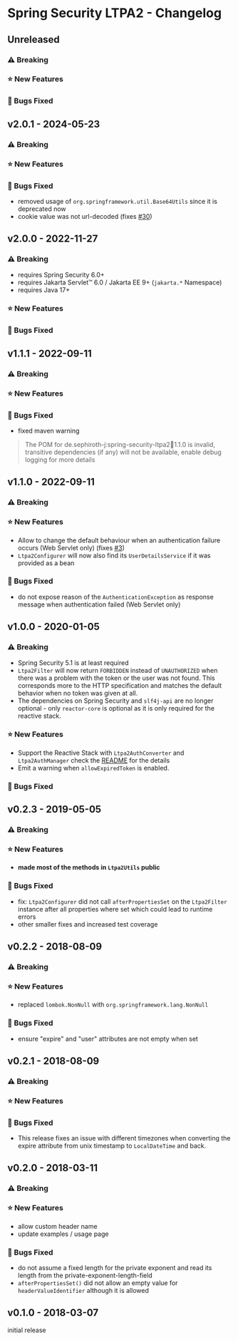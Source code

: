 # Spring Security LTPA2 - Changelog

## Unreleased
### ⚠ Breaking
### ⭐ New Features
### 🐞 Bugs Fixed

## v2.0.1 - 2024-05-23
### ⚠ Breaking
### ⭐ New Features
### 🐞 Bugs Fixed
- removed usage of `org.springframework.util.Base64Utils` since it is deprecated now
- cookie value was not url-decoded (fixes [#30](https://github.com/sephiroth-j/spring-security-ltpa2-core/issues/30))

## v2.0.0 - 2022-11-27
### ⚠ Breaking
- requires Spring Security 6.0+
- requires Jakarta Servlet™ 6.0 / Jakarta EE 9+ (`jakarta.*` Namespace)
- requires Java 17+

### ⭐ New Features
### 🐞 Bugs Fixed

## v1.1.1 - 2022-09-11
### ⚠ Breaking
### ⭐ New Features
### 🐞 Bugs Fixed
- fixed maven warning
> The POM for de.sephiroth-j:spring-security-ltpa2:jar:1.1.0 is invalid, transitive dependencies (if any) will not be available, enable debug logging for more details

## v1.1.0 - 2022-09-11
### ⚠ Breaking
### ⭐ New Features
- Allow to change the default behaviour when an authentication failure occurs (Web Servlet only) (fixes [#3](https://github.com/sephiroth-j/spring-security-ltpa2-core/issues/3))
- `Ltpa2Configurer` will now also find its `UserDetailsService` if it was provided as a bean

### 🐞 Bugs Fixed
- do not expose reason of the `AuthenticationException` as response message when authentication failed (Web Servlet only)

##  v1.0.0 - 2020-01-05
### ⚠ Breaking
- Spring Security 5.1 is at least required
- `Ltpa2Filter` will now return `FORBIDDEN` instead of `UNAUTHORIZED` when there was a problem with the token or the user was not found.
This corresponds more to the HTTP specification and matches the default behavior when no token was given at all.
- The dependencies on Spring Security and `slf4j-api` are no longer optional - only `reactor-core` is optional as it is only required for the reactive stack.

### ⭐ New Features
- Support the Reactive Stack with `Ltpa2AuthConverter` and `Ltpa2AuthManager`
check the [README](README.md) for the details
- Emit a warning when `allowExpiredToken` is enabled.

### 🐞 Bugs Fixed

##  v0.2.3 - 2019-05-05
### ⚠ Breaking
### ⭐ New Features
- **made most of the methods in `Ltpa2Utils` public**

### 🐞 Bugs Fixed
- fix: `Ltpa2Configurer` did not call `afterPropertiesSet` on the `Ltpa2Filter` instance after all properties where set which could lead to runtime errors
- other smaller fixes and increased test coverage

##  v0.2.2 - 2018-08-09
### ⚠ Breaking
### ⭐ New Features
- replaced `lombok.NonNull` with `org.springframework.lang.NonNull`

### 🐞 Bugs Fixed
- ensure "expire" and "user" attributes are not empty when set

##  v0.2.1 - 2018-08-09
### ⚠ Breaking
### ⭐ New Features
### 🐞 Bugs Fixed
- This release fixes an issue with different timezones when converting the expire attribute from unix timestamp to `LocalDateTime` and back.

##  v0.2.0 - 2018-03-11
### ⚠ Breaking
### ⭐ New Features
- allow custom header name
- update examples / usage page

### 🐞 Bugs Fixed
-  do not assume a fixed length for the private exponent and read its length from the private-exponent-length-field
- `afterPropertiesSet()` did not allow an empty value for `headerValueIdentifier` although it is allowed

##  v0.1.0 - 2018-03-07
initial release
